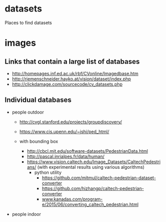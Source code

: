 # datasets
Places to find datasets

# images
## Links that contain a large list of databases
- http://homepages.inf.ed.ac.uk/rbf/CVonline/Imagedbase.htm
- http://riemenschneider.hayko.at/vision/dataset/index.php
- http://clickdamage.com/sourcecode/cv_datasets.php

## Individual databases
  - people outdoor
    - http://cvgl.stanford.edu/projects/groupdiscovery/
    - https://www.cis.upenn.edu/~jshi/ped_html/
    
    - with bounding box
      - http://cbcl.mit.edu/software-datasets/PedestrianData.html 
      - http://pascal.inrialpes.fr/data/human/
      - https://www.vision.caltech.edu/Image_Datasets/CaltechPedestrians/ (with experimental results using various algorithms)
        - python utility
          - https://github.com/mitmul/caltech-pedestrian-dataset-converter
          - https://github.com/hizhangp/caltech-pedestrian-converter
          - www.kanadas.com/program-e/2015/06/converting_caltech_pedestrian.html
          
  - people indoor
  

